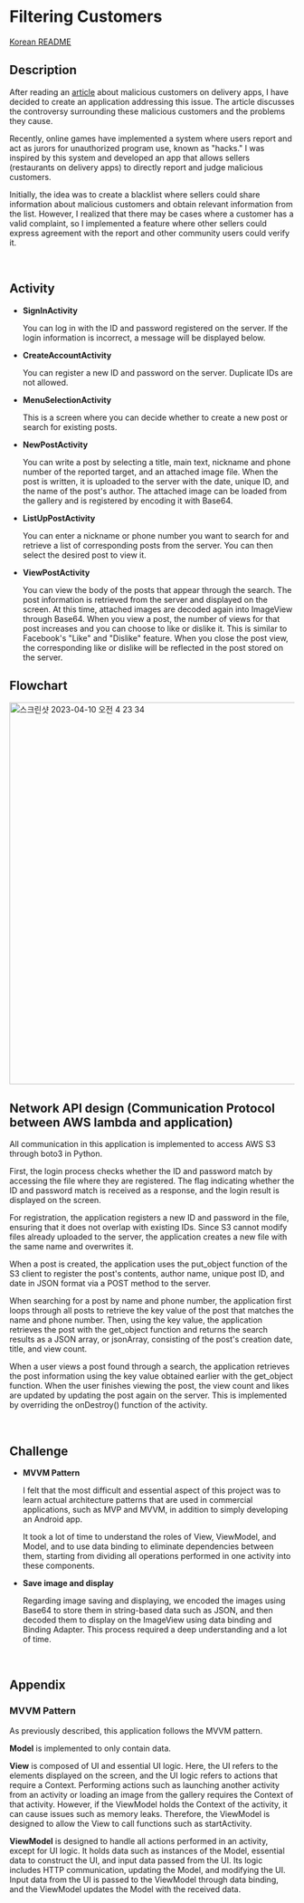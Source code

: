 # Filtering Customers 

[Korean README](./README_KOR.md)

## Description

After reading an [article](https://www.youtube.com/watch?v=uD4xbRCqR00) about malicious customers on delivery apps, I have decided to create an application addressing this issue. The article discusses the controversy surrounding these malicious customers and the problems they cause.

Recently, online games have implemented a system where users report and act as jurors for unauthorized program use, known as "hacks." I was inspired by this system and developed an app that allows sellers (restaurants on delivery apps) to directly report and judge malicious customers.

Initially, the idea was to create a blacklist where sellers could share information about malicious customers and obtain relevant information from the list. However, I realized that there may be cases where a customer has a valid complaint, so I implemented a feature where other sellers could express agreement with the report and other community users could verify it.

<br>

## Activity
* __SignInActivity__

    You can log in with the ID and password registered on the server. If the login information is incorrect, a message will be displayed below.


* __CreateAccountActivity__
    
    You can register a new ID and password on the server. Duplicate IDs are not allowed.

* __MenuSelectionActivity__

    This is a screen where you can decide whether to create a new post or search for existing posts.

* __NewPostActivity__

    You can write a post by selecting a title, main text, nickname and phone number of the reported target, and an attached image file. When the post is written, it is uploaded to the server with the date, unique ID, and the name of the post's author. The attached image can be loaded from the gallery and is registered by encoding it with Base64.

* __ListUpPostActivity__

    You can enter a nickname or phone number you want to search for and retrieve a list of corresponding posts from the server. You can then select the desired post to view it.

* __ViewPostActivity__

    You can view the body of the posts that appear through the search. The post information is retrieved from the server and displayed on the screen. At this time, attached images are decoded again into ImageView through Base64. When you view a post, the number of views for that post increases and you can choose to like or dislike it. This is similar to Facebook's "Like" and "Dislike" feature. When you close the post view, the corresponding like or dislike will be reflected in the post stored on the server.


## Flowchart
<img width="675" alt="스크린샷 2023-04-10 오전 4 23 34" src="https://user-images.githubusercontent.com/50101334/230792855-45d16889-2dab-476d-ab19-fe542f71f594.png">

<br>

## Network API design (Communication Protocol between AWS lambda and application)
All communication in this application is implemented to access AWS S3 through boto3 in Python.

First, the login process checks whether the ID and password match by accessing the file where they are registered. The flag indicating whether the ID and password match is received as a response, and the login result is displayed on the screen.

For registration, the application registers a new ID and password in the file, ensuring that it does not overlap with existing IDs. Since S3 cannot modify files already uploaded to the server, the application creates a new file with the same name and overwrites it.

When a post is created, the application uses the put_object function of the S3 client to register the post's contents, author name, unique post ID, and date in JSON format via a POST method to the server.

When searching for a post by name and phone number, the application first loops through all posts to retrieve the key value of the post that matches the name and phone number. Then, using the key value, the application retrieves the post with the get_object function and returns the search results as a JSON array, or jsonArray, consisting of the post's creation date, title, and view count.

When a user views a post found through a search, the application retrieves the post information using the key value obtained earlier with the get_object function. When the user finishes viewing the post, the view count and likes are updated by updating the post again on the server. This is implemented by overriding the onDestroy() function of the activity.

<br>

## Challenge
* __MVVM Pattern__
    
    I felt that the most difficult and essential aspect of this project was to learn actual architecture patterns that are used in commercial applications, such as MVP and MVVM, in addition to simply developing an Android app.

    It took a lot of time to understand the roles of View, ViewModel, and Model, and to use data binding to eliminate dependencies between them, starting from dividing all operations performed in one activity into these components.

* __Save image and display__

    Regarding image saving and displaying, we encoded the images using Base64 to store them in string-based data such as JSON, and then decoded them to display on the ImageView using data binding and Binding Adapter. This process required a deep understanding and a lot of time.

<br>

## Appendix

### MVVM Pattern

As previously described, this application follows the MVVM pattern.

__Model__ is implemented to only contain data.

__View__ is composed of UI and essential UI logic. Here, the UI refers to the elements displayed on the screen, and the UI logic refers to actions that require a Context. Performing actions such as launching another activity from an activity or loading an image from the gallery requires the Context of that activity. However, if the ViewModel holds the Context of the activity, it can cause issues such as memory leaks. Therefore, the ViewModel is designed to allow the View to call functions such as startActivity.

__ViewModel__ is designed to handle all actions performed in an activity, except for UI logic. It holds data such as instances of the Model, essential data to construct the UI, and input data passed from the UI. Its logic includes HTTP communication, updating the Model, and modifying the UI. Input data from the UI is passed to the ViewModel through data binding, and the ViewModel updates the Model with the received data.
